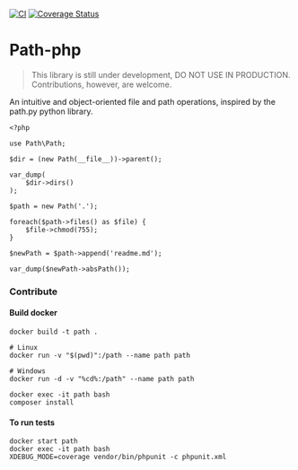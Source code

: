 [![CI](https://github.com/olinox14/path-php/actions/workflows/php.yml/badge.svg)](https://github.com/olinox14/path-php/actions/workflows/php.yml)
[![Coverage Status](https://coveralls.io/repos/github/olinox14/path-php/badge.svg?branch=master)](https://coveralls.io/github/olinox14/path-php?branch=master)

# Path-php

> This library is still under development, DO NOT USE IN PRODUCTION. Contributions, however, are welcome.

An intuitive and object-oriented file and path operations, inspired by the path.py python library.

    <?php

    use Path\Path;

    $dir = (new Path(__file__))->parent();
    
    var_dump(
        $dir->dirs()
    );
    
    $path = new Path('.');
    
    foreach($path->files() as $file) {
        $file->chmod(755);
    }
    
    $newPath = $path->append('readme.md');
    
    var_dump($newPath->absPath());


### Contribute 

#### Build docker

    docker build -t path .

    # Linux
    docker run -v "$(pwd)":/path --name path path

    # Windows
    docker run -d -v "%cd%:/path" --name path path

    docker exec -it path bash
    composer install

#### To run tests

    docker start path
    docker exec -it path bash
    XDEBUG_MODE=coverage vendor/bin/phpunit -c phpunit.xml